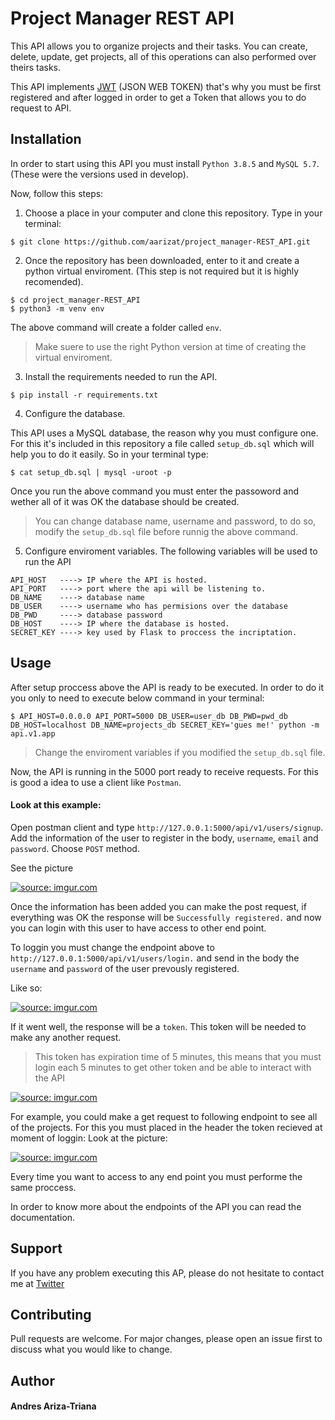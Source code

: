 # Project Manager REST API

This API allows you to organize projects and their tasks. You can create, delete, update, get projects, all of this operations can also performed over theirs tasks. 

This API implements [JWT](https://en.wikipedia.org/wiki/JSON_Web_Token) (JSON WEB TOKEN) that's why you must be first registered and after logged in order to get a Token that allows you to do request to API.


## Installation

In order to start using this API you must install `Python 3.8.5` and `MySQL 5.7`. (These were the versions used in develop).

Now, follow this steps:

1. Choose a place in your computer and clone this repository. Type in your terminal:
```
$ git clone https://github.com/aarizat/project_manager-REST_API.git
```
2. Once the repository has been downloaded, enter to it and create a python virtual enviroment. (This step is not required but it is highly recomended).
```
$ cd project_manager-REST_API
$ python3 -m venv env
```
The above command will create a folder called `env`.
> Make suere to use the right Python version at time of creating the virtual enviroment.
3. Install the requirements needed to run the API.
```
$ pip install -r requirements.txt
```
4. Configure the database.

This API uses a MySQL database, the reason why you must configure one. For this it's included in this repository a file called `setup_db.sql` which will help you to do it easily. So in your terminal type:
```
$ cat setup_db.sql | mysql -uroot -p
```
Once you run the above command you must enter the passoword and wether all of it was OK the database should be created.
> You can change database name, username and password, to do so, modify the `setup_db.sql` file before runnig the above command.

5. Configure enviroment variables. The following variables will be used to run the API
```
API_HOST   ----> IP where the API is hosted.
API_PORT   ----> port where the api will be listening to.
DB_NAME    ----> database name
DB_USER    ----> username who has permisions over the database
DB_PWD     ----> database password
DB_HOST    ----> IP where the database is hosted.
SECRET_KEY ----> key used by Flask to proccess the incriptation.
```

## Usage

After setup proccess above the API is ready to be executed. In order to do it you only to need to execute below command in your terminal:
```
$ API_HOST=0.0.0.0 API_PORT=5000 DB_USER=user_db DB_PWD=pwd_db DB_HOST=localhost DB_NAME=projects_db SECRET_KEY='gues me!' python -m api.v1.app
```
> Change the enviroment variables if you modified the `setup_db.sql` file.

Now, the API is running in the 5000 port ready to receive requests. For this is good a idea to use a client like `Postman`.

#### Look at this example:

Open postman client and type `http://127.0.0.1:5000/api/v1/users/signup`. Add the information of the user to register in the body, `username`, `email` and `password`. Choose `POST` method.

See the picture

<a href="https://imgur.com/7yWbcfk"><img src="https://i.imgur.com/7yWbcfk.png" title="source: imgur.com" /></a>

Once the information has been added you can make the post request, if everything was OK the response will be `Successfully registered.` and now you can login with this user to have access to other end point.

To loggin you must change the endpoint above to `http://127.0.0.1:5000/api/v1/users/login.` and send in the body the `username` and `password` of the user prevously registered.

Like so:

<a href="https://imgur.com/ag9gmia"><img src="https://i.imgur.com/ag9gmia.png" title="source: imgur.com" /></a>

If it went well, the response will be a `token`. This token will be needed to make any another request.

> This token has expiration time of 5 minutes, this means that you must login each 5 minutes to get other token and be able to interact with the API

<a href="https://imgur.com/uaSpeMW"><img src="https://i.imgur.com/uaSpeMW.png" title="source: imgur.com" /></a>

For example, you could make a get request to following endpoint to see all of the projects. For this you must placed in the header the token recieved at moment of loggin: Look at the picture:

<a href="https://imgur.com/mx9L8Wb"><img src="https://i.imgur.com/mx9L8Wb.png" title="source: imgur.com" /></a>

Every time you want to access to any end point you must performe the same proccess.

In order to know more about the endpoints of the API you can read the documentation.

## Support

If you have any problem executing this AP, please do not hesitate to contact me at [Twitter](https://twitter.com/aarizatr)

## Contributing

Pull requests are welcome. For major changes, please open an issue first to discuss what you would like to change.

## Author

#### Andres Ariza-Triana 
